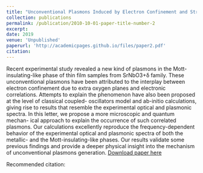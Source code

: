 ```yaml
---
title: "Unconventional Plasmons Induced by Electron Confinement and Strong Coulomb Correlations in SrNbO3+δ family"
collection: publications
permalink: /publication/2010-10-01-paper-title-number-2
excerpt:
date: 2019
venue: 'Unpublished'
paperurl: 'http://academicpages.github.io/files/paper2.pdf'
citation: 
---
```

Recent experimental study revealed a new kind of plasmons in the Mott-insulating-like phase of thin film samples from SrNbO3+δ family. These unconventional plasmons have been attributed to the interplay between electron confinement due to extra oxygen planes and electronic correlations. Attempts to explain the phenomenon have also been proposed at the level of classical coupled- oscillators model and ab-initio calculations, giving rise to results that resemble the experimental optical and plasmonic spectra. In this letter, we propose a more microscopic and quantum mechan- ical approach to explain the occurrence of such correlated plasmons. Our calculations excellently reproduce the frequency-dependent behavior of the experimental optical and plasmonic spectra of both the metallic- and the Mott-insulating-like phases. Our results validate some previous findings and provide a deeper physical insight into the mechanism of unconventional plasmons generation.
[Download paper here](http://academicpages.github.io/files/draft.pdf)

Recommended citation:
